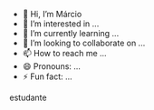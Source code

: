 - 👋 Hi, I’m Márcio 
- 👀 I’m interested in ...
- 🌱 I’m currently learning ...
- 💞️ I’m looking to collaborate on ...
- 📫 How to reach me ...
- 😄 Pronouns: ...
- ⚡ Fun fact: ...

<!---
M102P/M102P is a ✨ special ✨ repository because its `README.md` (this file) appears on your GitHub profile.
You can click the Preview link to take a look at your changes.
--->estudante
